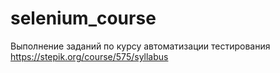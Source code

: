 # selenium_course
Выполнение заданий по курсу автоматизации тестирования
https://stepik.org/course/575/syllabus